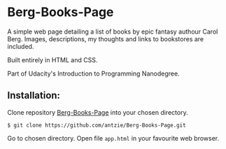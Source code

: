 # Berg-Books-Page
A simple web page detailing a list of books by epic fantasy authour Carol Berg. Images, descriptions, my thoughts and links to bookstores are included. 

Built entirely in HTML and CSS.

Part of Udacity's Introduction to Programming Nanodegree.

## Installation:
Clone repository [Berg-Books-Page](https://github.com/antzie/Berg-Books-Page.git) into your chosen directory.
```
$ git clone https://github.com/antzie/Berg-Books-Page.git
```
Go to chosen directory. 
Open file ```app.html``` in your favourite web browser. 


